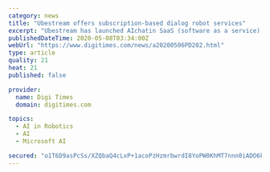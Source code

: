 ```yaml
---
category: news
title: "Ubestream offers subscription-based dialog robot services"
excerpt: "Ubestream has launched AIchatin SaaS (software as a service) cloud computing platform for providing AI-based dialog robot services on a subscription basis."
publishedDateTime: 2020-05-08T03:34:00Z
webUrl: "https://www.digitimes.com/news/a20200506PD202.html"
type: article
quality: 21
heat: 21
published: false

provider:
  name: Digi Times
  domain: digitimes.com

topics:
  - AI in Robotics
  - AI
  - Microsoft AI

secured: "o1T6D9asPcSs/XZQbaQ4cLxP+1acoPzHzmrbwrdI8YoPW0KhMT7nnn0iADO6kWqhsLiKGoMHQesWAhjLZI+mstMMyZS+2YImIz9ELsng7TjNg/TPqoEb7LzzBC2YlD6UNtaqfinZ3FzX9bNx4WzM/Bs68pMN9O3N2GVe8pGJey1yHxZC0msKaSdD9MlQhaEb783w+IA6EkjVcg3No16CbuxJOkgdZPYMRtDV4snhyONuQObes4nQT59pOw/0XCaN4YhrLHu/+nbtouFdX9h8hXAceFmK3d5eg05kvKuGxNrqiAc5S9nlE2aerJfhdfyWuANkHmkrDUOOy8c+92UsMM9Aa/iPHakRreup3cbOI97vPdgKO+DDjYnrtPj1Ux5LfZ647y47GII7lL1o8A6YQv0GJ6+9BhHupsdae8Ise1xIU39LYuwHK+NjcHMLqcGF2yyITvahzRoXEWW7zWDCkchqdJQo1yR5jvCIJvmNii8=;PXPsl+7OFq+sbxOR8BsGbw=="
---
```


